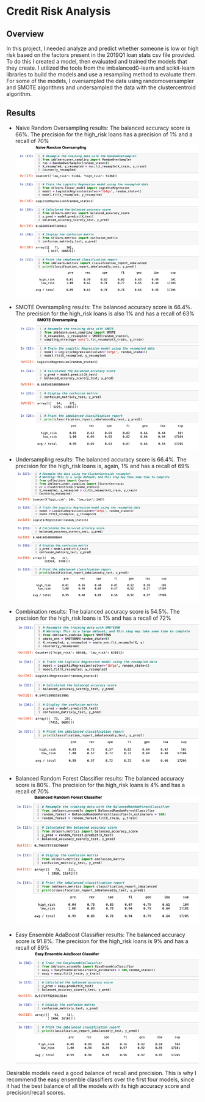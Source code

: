 # Credit Risk Analysis

## Overview
In this project, I needed analyze and predict whether someone is low or high risk based on the factors present in the 2019Q1 loan stats csv file provided.  To do this I created a model, then evaluated and trained the models that they create. I utilized the tools from the imbalanced0-learn and scikit-learn libraries to build the models and use a resampling method to evaluate them.  For some of the models, I oversampled the data using randomoversampler and SMOTE algorithms and undersampled the data with the clustercentroid algorithm.

## Results
* Naive Random Oversampling results: The balanced accuracy score is 66%.  The precision for the high_risk loans has a precision of 1% and a recall of 70%
![](Images/naive_random_oversampling.png)

* SMOTE Oversampling results: The balanced accuracy score is 66.4%.  The precision for the high_risk loans is also 1% and has a recall of 63%
![](Images/smote_oversampling.PNG)

* Undersampling results: The balanced accuracy score is 66.4%.  The precision for the high_risk loans is, again, 1% and has a recall of 69%
![](Images/undersampling_results.PNG)

* Combination results: The balanced accuracy score is 54.5%.  The precision for the high_risk loans is 1% and has a recall of 72%
![](Images/combination.PNG)

* Balanced Random Forest Classifier results: The balanced accuracy score is 80%.  The precision for the high_risk loans is 4% and has a recall of 70%
![](Images/balanced_random_forest.PNG)

* Easy Ensemble AdaBoost Classifier results: The balanced accuracy score is 91.8%.  The precision for the high_risk loans is 9% and has a recall of 89%
![](Images/easy_ensemble.PNG)

Desirable models need a good balance of recall and precision. This is why I recommend the easy ensemble classifiers over the first four models, since it had the best balance of all the models with its high accuracy score and precision/recall scores.
